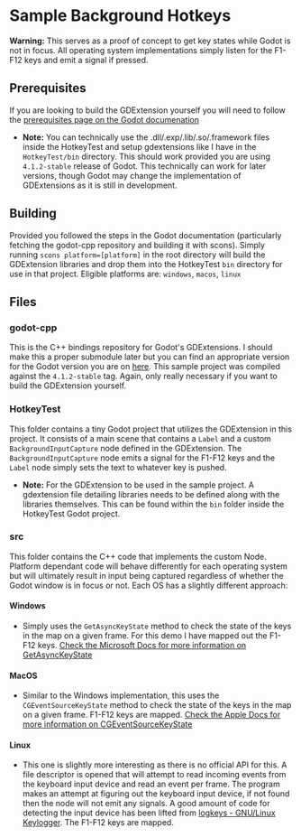 # Sample Background Hotkeys

**Warning:** This serves as a proof of concept to get key states while Godot is not in focus. All operating system implementations simply listen for the F1-F12 keys and emit a signal if pressed.

## Prerequisites

If you are looking to build the GDExtension yourself you will need to follow the [prerequisites page on the Godot documenation](https://docs.godotengine.org/en/stable/tutorials/scripting/gdextension/gdextension_cpp_example.html) 

- **Note:** You can technically use the .dll/.exp/.lib/.so/.framework files inside the HotkeyTest and setup gdextensions like I have in the `HotkeyTest/bin` directory. This should work provided you are using `4.1.2-stable` release of Godot. This technically can work for later versions, though Godot may change the implementation of GDExtensions as it is still in development.

## Building

Provided you followed the steps in the Godot documentation (particularly fetching the godot-cpp repository and building it with scons). Simply running `scons platform=[platform]` in the root directory will build the GDExtension libraries and drop them into the HotkeyTest `bin` directory for use in that project. Eligible platforms are: `windows`, `macos`, `linux`

## Files

### godot-cpp

This is the C++ bindings repository for Godot's GDExtensions. I should make this a proper submodule later but you can find an appropriate version for the Godot version you are on [here](https://github.com/godotengine/godot-cpp). This sample project was compiled against the `4.1.2-stable` tag. Again, only really necessary if you want to build the GDExtension yourself.

### HotkeyTest

This folder contains a tiny Godot project that utilizes the GDExtension in this project. It consists of a main scene that contains a `Label` and a custom `BackgroundInputCapture` node defined in the GDExtension. The `BackgroundInputCapture` node emits a signal for the F1-F12 keys and the `Label` node simply sets the text to whatever key is pushed.

- **Note:** For the GDExtension to be used in the sample project. A gdextension file detailing libraries needs to be defined along with the libraries themselves. This can be found within the `bin` folder inside the HotkeyTest Godot project.

### src

This folder contains the C++ code that implements the custom Node. Platform dependant code will behave differently for each operating system but will ultimately result in input being captured regardless of whether the Godot window is in focus or not. Each OS has a slightly different approach:

#### Windows

- Simply uses the `GetAsyncKeyState` method to check the state of the keys in the map on a given frame. For this demo I have mapped out the F1-F12 keys. [Check the Microsoft Docs for more information on GetAsyncKeyState](https://learn.microsoft.com/en-us/windows/win32/api/winuser/nf-winuser-getasynckeystate)

#### MacOS

- Similar to the Windows implementation, this uses the `CGEventSourceKeyState` method to check the state of the keys in the map on a given frame. F1-F12 keys are mapped. [Check the Apple Docs for more information on CGEventSourceKeyState](https://developer.apple.com/documentation/coregraphics/1408768-cgeventsourcekeystate)

#### Linux

- This one is slightly more interesting as there is no official API for this. A file descriptor is opened that will attempt to read incoming events from the keyboard input device and read an event per frame. The program makes an attempt at figuring out the keyboard input device, if not found then the node will not emit any signals. A good amount of code for detecting the input device has been lifted from [logkeys - GNU/Linux Keylogger](https://github.com/kernc/logkeys/tree/master). The F1-F12 keys are mapped.
